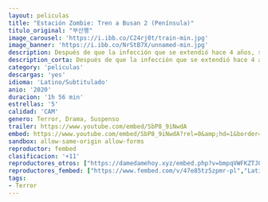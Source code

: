 ```yaml
---
layout: peliculas
title: "Estación Zombie: Tren a Busan 2 (Península)"
titulo_original: "부산행"
image_carousel: 'https://i.ibb.co/C24rj0t/train-min.jpg'
image_banner: 'https://i.ibb.co/NrStB7X/unnamed-min.jpg'
description: Después de que la infección que se extendió hace 4 años, solo algunas partes de Corea del Sur permanecen resguardadas, aunque la Península de Busan es la única parte en donde pueden buscar refugio los coreanos, muchos aún mantienen la esperanza de ser rescatados por ayuda internacional.
description_corta: Después de que la infección que se extendió hace 4 años, solo algunas partes de Corea del Sur permanecen resguardadas, aunque la Península de Busan es la única parte en donde pueden buscar refugio los...
category: 'peliculas'
descargas: 'yes'
idioma: 'Latino/Subtitulado'
anio: '2020'
duracion: '1h 56 min'
estrellas: '5'
calidad: 'CAM'
genero: Terror, Drama, Suspenso
trailer: https://www.youtube.com/embed/SbP8_9iNwdA
embed: https://www.youtube.com/embed/SbP8_9iNwdA?rel=0&amp;hd=1&border=0&wmode=opaque&enablejsapi=1&modestbranding=1&controls=1&showinfo=1
sandbox: allow-same-origin allow-forms
reproductor: fembed
clasificacion: '+11'
reproductores_otros: ["https://damedamehoy.xyz/embed.php?v=bmpqVWFKZTJ0V1ZnekFaYjNFTTdiMVh1NlMrUGM0ZVljOEtHZzdUUXlQaz0=","Subtitulado","https://gdriveplayer.to/embed2.php?link=5qeqiCOLnu%252Fzgl%252BJp6%252FzoARVAToo4t6ZW5PcG%252BmEMrOMylI1QkX9n2Vr%252BjRJUbBoQwvlFKuFKSvnQkZe%252FOn2FaB78xxleg5gzReIGDAVNvrb0vDSSXc%252BhuWJxSRBS13hYb%252FuqLXK99b2hgo19SjzuFT6tGmahFoRJU%252Bspo9Sm7RqP8y1VwXAS%252BDegtNObwoqP%252FthmKIYin3dqJphhwqaOA","Latino","https://gdriveplayer.to/embed2.php?link=jC3H0xZlW9BAWq0kx8BGagDFAFFayGvbf0V7vc1NuDr2PWNVuhUPYv7FPrggk9Vdv6u4f34n1PJNTiOHbn2SW8TGbM6%252B%252BcjSfrvx0uFPK9VT4%252Fkr0wOzS%252BActRxkuMfQsMsFA4ZShUU6xouOQEMqfCnbYWKgBhTtpd0517FMGsmPvG9VXsa%252FLNBEsJHV7bDhxIIzr1gYtYvKnCmOYNc6Ux","Subtitulado","https://gdriveplayer.to/embed2.php?link=txOMnNyIpw0xiDA8dL0rUw9mVECqXXQVovlSpb6h74fFFxNfUoCjnQzrwgF7Xpo6VYxrN0OAYOjhO3i4%252F9REKzw4oEo0N7yzAPXleKXnFBhq0n3yRyZgrjOidcHllCFho3HIZYxqAvdPAkvYOIehXulLA0MQ5kMPDU7B9yZ%252FSRLTXoGB5y5%252BDj3R2zI0CdX04xWW4HAlum75bbvzYrjV8J","Subtitulado"]
reproductores_fembed: ["https://www.fembed.com/v/47e85tz5zpmr-pl","Latino","https://feurl.com/v/w3z7-un2nqe3lpq","Subtitulado","https://www.fembed.com/v/24neyc2dmz4l8-e","Subtitulado"]
tags:
- Terror
---
```



 







